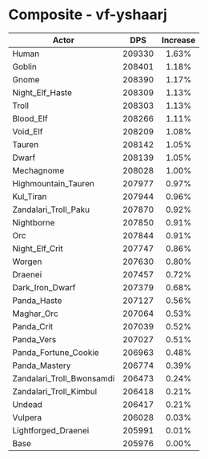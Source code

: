 # Composite - vf-yshaarj
| Actor | DPS | Increase |
|---|:---:|:---:|
|Human|209330|1.63%|
|Goblin|208401|1.18%|
|Gnome|208390|1.17%|
|Night_Elf_Haste|208309|1.13%|
|Troll|208303|1.13%|
|Blood_Elf|208266|1.11%|
|Void_Elf|208209|1.08%|
|Tauren|208142|1.05%|
|Dwarf|208139|1.05%|
|Mechagnome|208028|1.00%|
|Highmountain_Tauren|207977|0.97%|
|Kul_Tiran|207944|0.96%|
|Zandalari_Troll_Paku|207870|0.92%|
|Nightborne|207850|0.91%|
|Orc|207844|0.91%|
|Night_Elf_Crit|207747|0.86%|
|Worgen|207630|0.80%|
|Draenei|207457|0.72%|
|Dark_Iron_Dwarf|207379|0.68%|
|Panda_Haste|207127|0.56%|
|Maghar_Orc|207064|0.53%|
|Panda_Crit|207039|0.52%|
|Panda_Vers|207027|0.51%|
|Panda_Fortune_Cookie|206963|0.48%|
|Panda_Mastery|206774|0.39%|
|Zandalari_Troll_Bwonsamdi|206473|0.24%|
|Zandalari_Troll_Kimbul|206418|0.21%|
|Undead|206417|0.21%|
|Vulpera|206028|0.03%|
|Lightforged_Draenei|205991|0.01%|
|Base|205976|0.00%|
